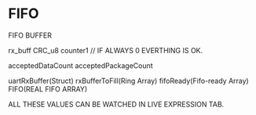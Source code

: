 # FIFO
FIFO BUFFER

rx_buff
CRC_u8
counter1 //  IF ALWAYS 0 EVERTHING IS OK.

acceptedDataCount
acceptedPackageCount

uartRxBuffer(Struct)
rxBufferToFill(Ring Array)
fifoReady(Fifo-ready Array)
FIFO(REAL FIFO ARRAY)

ALL THESE VALUES CAN BE WATCHED IN LIVE EXPRESSION TAB.
